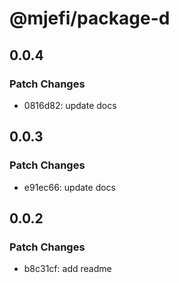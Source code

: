 # @mjefi/package-d

## 0.0.4

### Patch Changes

- 0816d82: update docs

## 0.0.3

### Patch Changes

- e91ec66: update docs

## 0.0.2

### Patch Changes

- b8c31cf: add readme
